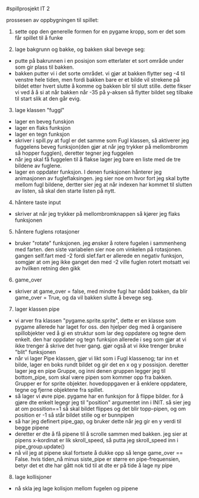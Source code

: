 #spillprosjekt IT 2

prossesen av oppbygningen til spillet:
1. sette opp den generelle formen for en pygame kropp, som er det som får spillet til å funke

2. lage bakgrunn og bakke, og bakken skal bevege seg:
- putte på bakrunnen i en posisjon som etterlater et sort område under som gir plass til bakken.
- bakken putter vi i det sorte området. vi gjør at bakken flytter seg -4 til venstre hele tiden, men fordi bakken bare er et bilde vil strekene på bildet etter hvert slutte å komme og bakken blir til slutt stille. dette fikser vi ved å å si at når bakken når -35 på y-aksen så flytter bildet seg tilbake til start slik at den går evig.

3. lage klassen "fuggl"
- lager en beveg funskjon
- lager en flaks funksjon
- lager en tegn funksjon
- skriver i spill.py at fugl er det samme som Fugl klassen, så aktiverer jeg fuggelens beveg funksjon(den gjør at når jeg trykker på mellombromm så hopper fugglen), deretter tegner jeg fuggelen
- når jeg skal få fuggelen til å flakse lager jeg bare en liste med de tre bildene av fuglene.
- lager en oppdater funksjon. I denen funksjonen hånterer jeg animasjonen av fugleflaksingen. jeg sier noe om hvor fort jeg skal bytte mellom fugl bildene, dertter sier jeg at når indexen har kommet til slutten av listen, så skal den starte listen på nytt.

4. håntere taste input
- skriver at når jeg trykker på mellombromknappen så kjører jeg flaks funksjonen

5. håntere fuglens rotasjoner
- bruker "rotate" funksjonen. jeg ønsker å rotere fugelen i sammenheng med farten. den siste variabelen sier noe om vinkelen på rotasjonen. gangen self.fart med -2 fordi slef.fart er allerede en negativ funksjon, somgjør at om jeg ikke ganget den med -2 ville fuglen rotert motsatt vei av hvilken retning den gikk

6. game_over
- skriver at game_over = false, med mindre fugl har nådd bakken, da blir game_over = True, og da vil bakken slutte å bevege seg. 

7. lager klassen pipe
- vi arver fra klassen "pygame.sprite.sprite", dette er en klasse som pygame allerede har laget for oss. den hjelper deg med å organisere spillobjekter ved å gi en struktur som lar deg oppdatere og tegne dem enkelt. den har oppdater og tegn funksjon allerede i seg som gjør at vi ikke trenger å skrive det hver gang. gjør også at vi ikke trenger bruke "blit" funksjonen
- når vi lager Pipe klassen, gjør vi likt som i Fugl klassenog; tar inn et bilde, lager en boks rundt bildet og gir det en x og y possisjon. deretter lager jeg en pipe Gruppe, og inni denen gruppen legger jeg til bottom_pipe, som skal være pipen som kommer opp fra bakken. Grupper er for sprite objekter. hovedoppgaven er å enklere oppdatere, tegne og fjerne objektene fra spillet. 
- så lager vi øvre pipe. pygame har en funksjon for å flippe bilder. for å gjøre dte enkelt legegr jeg til "position" argumentet inn i INIT. så sier jeg at om possition==1 så skal bildet flippes og det blir topp-pipen, og om position er -1 så står bildet stille og er bunnpipen
- så har jeg definert pipe_gap, og bruker dette når jeg gir en y verdi til begge pipene
- deretter er dte å få pipene til å scrolle sammen med bakken. jeg sier at pipens x-kordinat er lik skroll_speed, så putta jeg skroll_speed inn i pipe_group.update()
- nå vil jeg at pipene skal fortsete å dukke opp så lenge game_over == False. hvis tiden_nå minus siste_pipe er større en pipe-frequensien, betyr det et dte har gått nok tid til at dte er på tide å lage ny pipe

8. lage kollisjoner
- nå skla jeg lage kolisjon mellom fugelen og pipene


